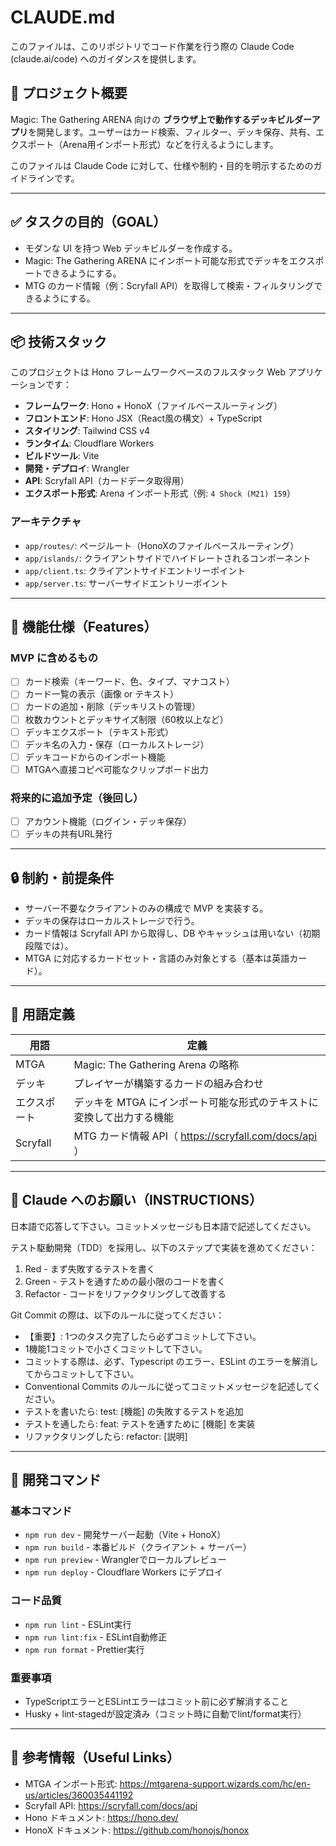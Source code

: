 # CLAUDE.md

このファイルは、このリポジトリでコード作業を行う際の Claude Code (claude.ai/code) へのガイダンスを提供します。

## 📘 プロジェクト概要

Magic: The Gathering ARENA 向けの **ブラウザ上で動作するデッキビルダーアプリ**を開発します。ユーザーはカード検索、フィルター、デッキ保存、共有、エクスポート（Arena用インポート形式）などを行えるようにします。

このファイルは Claude Code に対して、仕様や制約・目的を明示するためのガイドラインです。

---

## ✅ タスクの目的（GOAL）

- モダンな UI を持つ Web デッキビルダーを作成する。
- Magic: The Gathering ARENA にインポート可能な形式でデッキをエクスポートできるようにする。
- MTG のカード情報（例：Scryfall API）を取得して検索・フィルタリングできるようにする。

---

## 📦 技術スタック

このプロジェクトは Hono フレームワークベースのフルスタック Web アプリケーションです：

- **フレームワーク**: Hono + HonoX（ファイルベースルーティング）
- **フロントエンド**: Hono JSX（React風の構文）+ TypeScript
- **スタイリング**: Tailwind CSS v4
- **ランタイム**: Cloudflare Workers
- **ビルドツール**: Vite
- **開発・デプロイ**: Wrangler
- **API**: Scryfall API（カードデータ取得用）
- **エクスポート形式**: Arena インポート形式（例: `4 Shock (M21) 159`）

### アーキテクチャ

- `app/routes/`: ページルート（HonoXのファイルベースルーティング）
- `app/islands/`: クライアントサイドでハイドレートされるコンポーネント
- `app/client.ts`: クライアントサイドエントリーポイント
- `app/server.ts`: サーバーサイドエントリーポイント

---

## 🧩 機能仕様（Features）

### MVP に含めるもの

- [ ] カード検索（キーワード、色、タイプ、マナコスト）
- [ ] カード一覧の表示（画像 or テキスト）
- [ ] カードの追加・削除（デッキリストの管理）
- [ ] 枚数カウントとデッキサイズ制限（60枚以上など）
- [ ] デッキエクスポート（テキスト形式）
- [ ] デッキ名の入力・保存（ローカルストレージ）
- [ ] デッキコードからのインポート機能
- [ ] MTGAへ直接コピペ可能なクリップボード出力

### 将来的に追加予定（後回し）

- [ ] アカウント機能（ログイン・デッキ保存）
- [ ] デッキの共有URL発行

---

## 🔒 制約・前提条件

- サーバー不要なクライアントのみの構成で MVP を実装する。
- デッキの保存はローカルストレージで行う。
- カード情報は Scryfall API から取得し、DB やキャッシュは用いない（初期段階では）。
- MTGA に対応するカードセット・言語のみ対象とする（基本は英語カード）。

---

## 📄 用語定義

| 用語         | 定義                                                                 |
| ------------ | -------------------------------------------------------------------- |
| MTGA         | Magic: The Gathering Arena の略称                                    |
| デッキ       | プレイヤーが構築するカードの組み合わせ                               |
| エクスポート | デッキを MTGA にインポート可能な形式のテキストに変換して出力する機能 |
| Scryfall     | MTG カード情報 API（ https://scryfall.com/docs/api ）                |

---

## 🤖 Claude へのお願い（INSTRUCTIONS）

日本語で応答して下さい。コミットメッセージも日本語で記述してください。

テスト駆動開発（TDD）を採用し、以下のステップで実装を進めてください：

1. Red - まず失敗するテストを書く
2. Green - テストを通すための最小限のコードを書く
3. Refactor - コードをリファクタリングして改善する

Git Commit の際は、以下のルールに従ってください：

- 【重要】: 1つのタスク完了したら必ずコミットして下さい。
- 1機能1コミットで小さくコミットして下さい。
- コミットする際は、必ず、Typescript のエラー、ESLint のエラーを解消してからコミットして下さい。
- Conventional Commits のルールに従ってコミットメッセージを記述してください。
- テストを書いたら: test: [機能] の失敗するテストを追加
- テストを通したら: feat: テストを通すために [機能] を実装
- リファクタリングしたら: refactor: [説明]

---

## 🔧 開発コマンド

### 基本コマンド
- `npm run dev` - 開発サーバー起動（Vite + HonoX）
- `npm run build` - 本番ビルド（クライアント + サーバー）
- `npm run preview` - Wranglerでローカルプレビュー
- `npm run deploy` - Cloudflare Workers にデプロイ

### コード品質
- `npm run lint` - ESLint実行
- `npm run lint:fix` - ESLint自動修正
- `npm run format` - Prettier実行

### 重要事項
- TypeScriptエラーとESLintエラーはコミット前に必ず解消すること
- Husky + lint-stagedが設定済み（コミット時に自動でlint/format実行）

---

## 📌 参考情報（Useful Links）

- MTGA インポート形式: https://mtgarena-support.wizards.com/hc/en-us/articles/360035441192
- Scryfall API: https://scryfall.com/docs/api
- Hono ドキュメント: https://hono.dev/
- HonoX ドキュメント: https://github.com/honojs/honox
